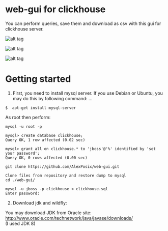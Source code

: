 # web-gui for clickhouse
You can perform queries, save them and download as csv with this gui for clickhouse server. 

![alt tag](https://github.com/AlexPosix/web-gui/blob/master/images/login.jpg)

![alt tag](https://github.com/AlexPosix/web-gui/blob/master/images/query.jpg)

![alt tag](https://github.com/AlexPosix/web-gui/blob/master/images/save.jpg)

# Getting started

1. First, you need to install mysql server. If you use Debian or Ubuntu, you may do this by following command:
...
```
$  apt-get install mysql-server
```
As root then perform:
```
mysql -u root -p

mysql> create database clickhouse;
Query OK, 1 row affected (0.02 sec)

mysql> grant all on clickhouse.* to 'jboss'@'%' identified by 'set your password';
Query OK, 0 rows affected (0.00 sec)

git clone https://github.com/AlexPosix/web-gui.git
```

```
Clone files from repository and restore dump to mysql
cd ./web-gui/

mysql -u jboss -p clickhouse < clickhouse.sql
Enter password:
```
2. Download jdk and wildfly:

You may download JDK from Oracle site: <br />
http://www.oracle.com/technetwork/java/javase/downloads/ <br />
(I used JDK 8)
